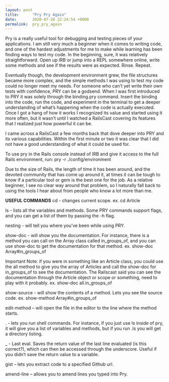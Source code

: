 ```yaml
---
layout: post
title:      "Pry Pry Again"
date:       2020-07-28 22:24:54 +0000
permalink:  pry_pry_again
---
```



Pry is a really useful tool for debugging and testing pieces of your applications. I am still very much a beginner when it comes to writing code, and one of the hardest adjustments for me to make while learning has been finding ways to test my code. In the beginning, sure, it was relatively straightforward. Open up IRB or jump into a REPL somewhere online, write some methods and see if the results were as expected. Rinse. Repeat.

Eventually though, the development environment grew, the file structures became more complex, and the simple methods I was using to test my code could no longer meet my needs. For someone who can’t yet write their own tests with confidence, PRY can be a godsend. When I was first introduced to PRY it was solely through the binding.pry command. Insert the binding into the code, run the code, and experiment in the terminal to get a deeper understanding of what’s happening when the code is actually executed. Once I got a hang of how it works I recognized its value and started using it more often, but it wasn’t until I watched a RailsCast covering its features that I realized just how powerful it can be.

I came across a RailsCast a few months back that dove deeper into PRY and its various capabilities. Within the first minute or two it was clear that I did not have a good understanding of what it could be used for.

To use pry in the Rails console instead of IRB and give it access to the full Rails environment, run:
	pry -r ./config/environment

Due to the size of Rails, the length of time it has been around, and the devoted community that has come up around it, at times it can be tough to know if a particular tool or gem is the best one for the job. As a relative beginner, I see no clear way around that problem, so I naturally fall back to using the tools I hear about from people who know a lot more than me.

**USEFUL COMMANDS**
cd - changes current scope.
	ex. cd Article

ls - lists all the variables and methods. Some PRY commands support flags, and you can get a list of them by passing the -h flag.

nesting - will tell you where you’ve been while using PRY.

show-doc - will show you the documentation. For instance, there is a method you can call on the Array class called in_groups_of, and you can use show-doc to get the documentation for that method.
	ex. show-doc Array#in_groups_of

Important Note: if you were in something like an Article class, you could use the all method to give you the array of Articles and call the show-doc for in_groups_of to see the documentation. The Railscast said you can see the documentation through the Article object or scope or something, need to play with it probably.
	ex. show-doc all.in_groups_of

show-source - will show the contents of a method. Lets you see the source code.
	ex. show-method Array#in_groups_of

edit-method – will open the file in the editor to the line where the method starts.

. - lets you run shell commands. For instance, if you just use ls inside of pry, it will give you a list of variables and methods, but if you run .ls you will get a directory listing.

_ - Last eval. Saves the return value of the last line evaluated (is this correct?), which can then be accessed through the underscore. Useful if you didn’t save the return value to a variable.

gist – lets you extract code to a specified Github url.

amend-line – allows you to amend lines you typed into Pry.
